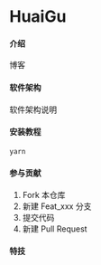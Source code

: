 # HuaiGu

#### 介绍     
博客

#### 软件架构
软件架构说明


#### 安装教程

```zsh
yarn
```


#### 参与贡献

1.  Fork 本仓库
2.  新建 Feat_xxx 分支
3.  提交代码
4.  新建 Pull Request


#### 特技


